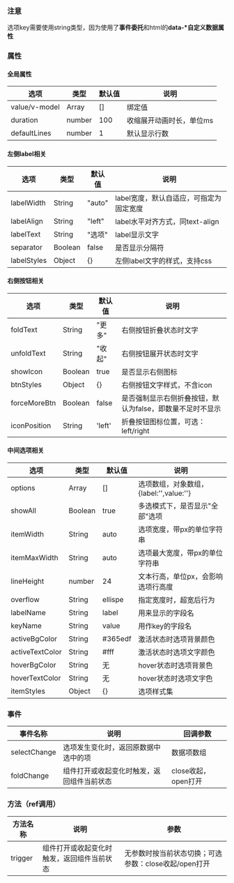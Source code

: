 ### 注意
选项key需要使用string类型，因为使用了**事件委托**和html的**data-\*自定义数据属性**

### 属性
#### 全局属性
| 选项            | 类型     | 默认值 | 说明                 |
|---------------|--------|-----|--------------------|
| value/v-model | Array  | []  | 绑定值                |
| duration      | number | 100 | 收缩展开动画时长，单位ms      |
| defaultLines  | number | 1   | 默认显示行数             |

#### 左侧label相关
| 选项          | 类型      | 默认值    | 说明                      |
|-------------|---------|--------|-------------------------|
| labelWidth  | String  | "auto" | label宽度，默认自适应，可指定为固定宽度  |
| labelAlign  | String  | "left" | label水平对齐方式，同text-align |
| labelText   | String  | "选项"   | label显示文字               |
| separator   | Boolean | false  | 是否显示分隔符                 |
| labelStyles | Object  | {}     | 左侧label文字的样式，支持css      |

#### 右侧按钮相关
| 选项           | 类型      | 默认值    | 说明                              |
|--------------|---------|--------|---------------------------------|
| foldText     | String  | "更多"   | 右侧按钮折叠状态时文字                     |
| unfoldText   | String  | "收起"   | 右侧按钮展开状态时文字                     |
| showIcon     | Boolean | true   | 是否显示右侧图标                        |
| btnStyles    | Object  | {}     | 右侧按钮文字样式，不含icon                 |
| forceMoreBtn | Boolean | false  | 是否强制显示右侧折叠按钮，默认为false，即数量不足时不显示 |
| iconPosition | String  | 'left' | 折叠按钮图标位置，可选：left/right          |

#### 中间选项相关
| 选项              | 类型      | 默认值     | 说明                            |
|-----------------|---------|---------|-------------------------------|
| options         | Array   | []      | 选项数组，对象数组，{label:'',value:''} |
| showAll         | Boolean | true    | 多选模式下，是否显示"全部"选项              |
| itemWidth       | String  | auto    | 选项宽度，带px的单位字符串                |
| itemMaxWidth    | String  | auto    | 选项最大宽度，带px的单位字符串              |
| lineHeight      | number  | 24      | 文本行高，单位px，会影响选项行高度            |
| overflow        | String  | ellispe | 指定宽度时，超宽后行为                   |
| labelName       | String  | label   | 用来显示的字段名                      |
| keyName         | String  | value   | 用作key的字段名                     |
| activeBgColor   | String  | #365edf | 激活状态时选项背景颜色                   |
| activeTextColor | String  | #fff    | 激活状态时选项文字颜色                   |
| hoverBgColor    | String  | 无       | hover状态时选项背景色                 |
| hoverTextColor  | String  | 无       | hover状态时选项文字色                 |
| itemStyles      | Object  | {}      | 选项样式集                         |

### 事件
| 事件名称         | 说明                    | 回调参数           |
|--------------|-----------------------|----------------|
| selectChange | 选项发生变化时，返回原数据中选中的项    | 数据项数组          |
| foldChange   | 组件打开或收起变化时触发，返回组件当前状态 | close收起，open打开 |

### 方法（ref调用）
| 方法名称    | 说明                    | 参数                              |
|---------|-----------------------|---------------------------------|
| trigger | 组件打开或收起变化时触发，返回组件当前状态 | 无参数时按当前状态切换；可选参数：close收起/open打开 |